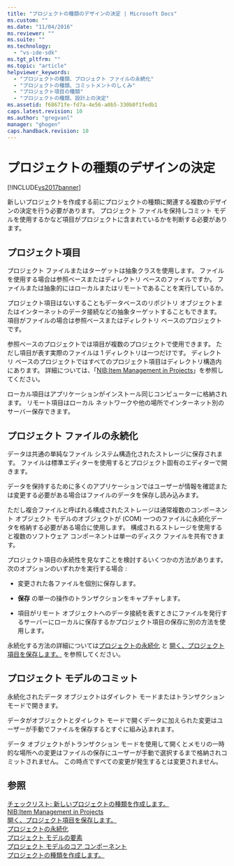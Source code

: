 ```yaml
---
title: "プロジェクトの種類のデザインの決定 | Microsoft Docs"
ms.custom: ""
ms.date: "11/04/2016"
ms.reviewer: ""
ms.suite: ""
ms.technology: 
  - "vs-ide-sdk"
ms.tgt_pltfrm: ""
ms.topic: "article"
helpviewer_keywords: 
  - "プロジェクトの種類、プロジェクト ファイルの永続化"
  - "プロジェクトの種類、コミットメントのしくみ"
  - "プロジェクト項目の種類"
  - "プロジェクトの種類、設計上の決定"
ms.assetid: f68671fe-fd7a-4e56-a0b5-330b0f1fedb1
caps.latest.revision: 10
ms.author: "gregvanl"
manager: "ghogen"
caps.handback.revision: 10
---
```

# プロジェクトの種類のデザインの決定
[!INCLUDE[vs2017banner](../../code-quality/includes/vs2017banner.md)]

新しいプロジェクトを作成する前にプロジェクトの種類に関連する複数のデザインの決定を行う必要があります。  プロジェクト ファイルを保持しコミット モデルを使用するかなど項目がプロジェクトに含まれているかを判断する必要があります。  
  
## プロジェクト項目  
 プロジェクト ファイルまたはターゲットは抽象クラスを使用します。  ファイルを使用する場合は参照ベースまたはディレクトリ ベースのファイルですか。  ファイルまたは抽象的にはローカルまたはリモートであることを実行しているか。  
  
 プロジェクト項目はないすることもデータベースのリポジトリ オブジェクトまたはインターネットのデータ接続などの抽象ターゲットすることもできます。  項目がファイルの場合は参照ベースまたはディレクトリ ベースのプロジェクトです。  
  
 参照ベースのプロジェクトでは項目が複数のプロジェクトで使用できます。  ただし項目が表す実際のファイルは 1 ディレクトリは一つだけです。  ディレクトリ ベースのプロジェクトではすべてのプロジェクト項目はディレクトリ構造内にあります。  詳細については、「[NIB:Item Management in Projects](http://msdn.microsoft.com/ja-jp/762e606b-7f44-4b66-97a1-e30a703654a0)」を参照してください。  
  
 ローカル項目はアプリケーションがインストール同じコンピューターに格納されます。  リモート項目はローカル ネットワークや他の場所でインターネット別のサーバー保存できます。  
  
## プロジェクト ファイルの永続化  
 データは共通の単純なファイル システム構造化されたストレージに保存されます。  ファイルは標準エディターを使用するとプロジェクト固有のエディターで開きます。  
  
 データを保持するために多くのアプリケーションではユーザーが情報を確認または変更する必要がある場合はファイルのデータを保存し読み込みます。  
  
 ただし複合ファイルと呼ばれる構成されたストレージは通常複数のコンポーネント オブジェクト モデルのオブジェクトが \(COM\) 一つのファイルに永続化データを格納する必要がある場合に使用します。  構成されるストレージを使用すると複数のソフトウェア コンポーネントは単一のディスク ファイルを共有できます。  
  
 プロジェクト項目の永続性を見なすことを検討するいくつかの方法があります。  次のオプションのいずれかを実行する場合 :  
  
-   変更された各ファイルを個別に保存します。  
  
-   **保存**  の単一の操作のトランザクションをキャプチャします。  
  
-   項目がリモート オブジェクトへのデータ接続を表すときにファイルを発行するサーバーにローカルに保存するかプロジェクト項目の保存に別の方法を使用します。  
  
 永続化する方法の詳細については[プロジェクトの永続化](../../extensibility/internals/project-persistence.md) と [開く、プロジェクト項目を保存します。](../../extensibility/internals/opening-and-saving-project-items.md) を参照してください。  
  
## プロジェクト モデルのコミット  
 永続化されたデータ オブジェクトはダイレクト モードまたはトランザクション モードで開きます。  
  
 データがオブジェクトとダイレクト モードで開くデータに加えられた変更はユーザーが手動でファイルを保存するとすぐに組み込まれます。  
  
 データ オブジェクトがトランザクション モードを使用して開くとメモリの一時的な場所への変更はファイルの保存にユーザーが手動で選択するまで格納されコミットされません。  この時点ですべての変更が発生するとは変更されません。  
  
## 参照  
 [チェックリスト: 新しいプロジェクトの種類を作成します。](../../extensibility/internals/checklist-creating-new-project-types.md)   
 [NIB:Item Management in Projects](http://msdn.microsoft.com/ja-jp/762e606b-7f44-4b66-97a1-e30a703654a0)   
 [開く、プロジェクト項目を保存します。](../../extensibility/internals/opening-and-saving-project-items.md)   
 [プロジェクトの永続化](../../extensibility/internals/project-persistence.md)   
 [プロジェクト モデルの要素](../../extensibility/internals/elements-of-a-project-model.md)   
 [プロジェクト モデルのコア コンポーネント](../../extensibility/internals/project-model-core-components.md)   
 [プロジェクトの種類を作成します。](../../extensibility/internals/creating-project-types.md)